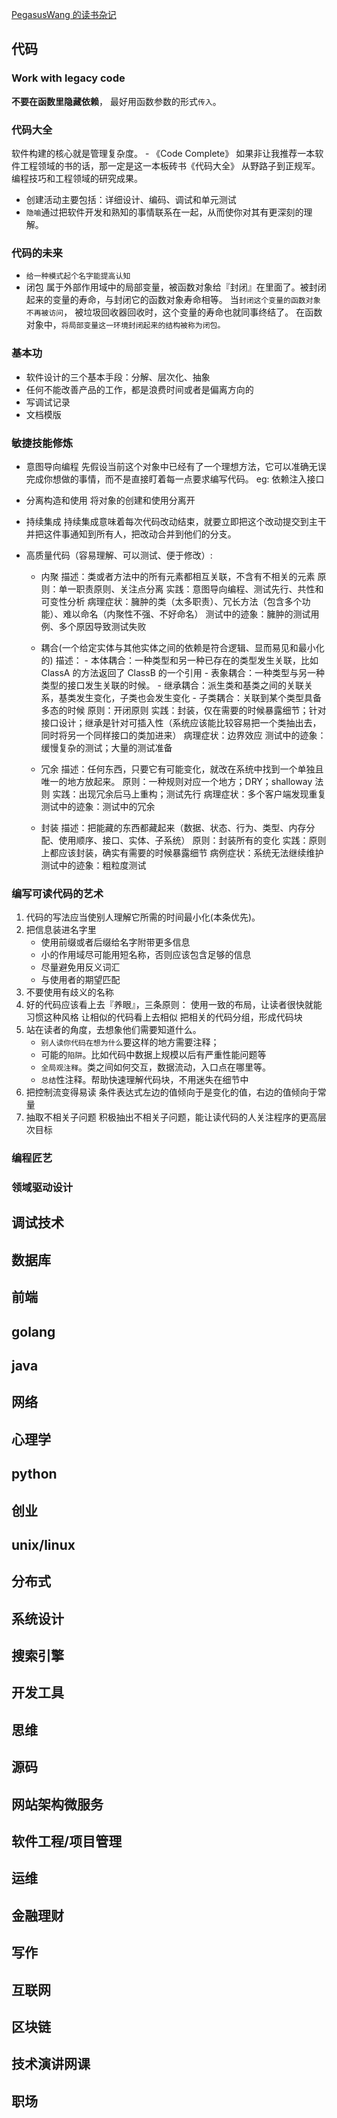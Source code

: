 [PegasusWang 的读书杂记](https://pegasuswang.readthedocs.io/zh/latest/)

## 代码

### Work with legacy code

**不要在函数里隐藏依赖**， 最好用函数参数的形式`传入`。

### 代码大全

软件构建的核心就是管理复杂度。 - 《Code Complete》
如果非让我推荐一本软件工程领域的书的话，那一定是这一本板砖书《代码大全》 从野路子到正规军。编程技巧和工程领域的研究成果。

- 创建活动主要包括：详细设计、编码、调试和单元测试
- `隐喻`通过把软件开发和熟知的事情联系在一起，从而使你对其有更深刻的理解。

### 代码的未来

- `给一种模式起个名字能提高认知`
- 闭包
  属于外部作用域中的局部变量，被函数对象给『封闭』在里面了。被封闭起来的变量的寿命，与封闭它的函数对象寿命相等。
  当`封闭这个变量的函数对象不再被访问`， 被垃圾回收器回收时，这个变量的寿命也就同事终结了。
  在函数对象中，`将局部变量这一环境封闭起来的结构被称为闭包。`

### 基本功

- 软件设计的三个基本手段：分解、层次化、抽象
- 任何不能改善产品的工作，都是浪费时间或者是偏离方向的
- 写调试记录
- 文档模版

### 敏捷技能修炼

- 意图导向编程
  先假设当前这个对象中已经有了一个理想方法，它可以准确无误完成你想做的事情，而不是直接盯着每一点要求编写代码。
  eg: 依赖注入接口
- 分离构造和使用
  将对象的创建和使用分离开
- 持续集成
  持续集成意味着每次代码改动结束，就要立即把这个改动提交到主干并把这件事通知到所有人，把改动合并到他们的分支。

- 高质量代码（容易理解、可以测试、便于修改）:

  - 内聚
    描述：类或者方法中的所有元素都相互关联，不含有不相关的元素
    原则：单一职责原则、关注点分离
    实践：意图导向编程、测试先行、共性和可变性分析
    病理症状：臃肿的类（太多职责）、冗长方法（包含多个功能）、难以命名（内聚性不强、不好命名）
    测试中的迹象：臃肿的测试用例、多个原因导致测试失败

  - 耦合(一个给定实体与其他实体之间的依赖是符合逻辑、显而易见和最小化的)
    描述： - 本体耦合：一种类型和另一种已存在的类型发生关联，比如 ClassA 的方法返回了 ClassB 的一个引用 - 表象耦合：一种类型与另一种类型的接口发生关联的时候。 - 继承耦合：派生类和基类之间的关联关系，基类发生变化，子类也会发生变化 - 子类耦合：关联到某个类型具备多态的时候
    原则：开闭原则
    实践：封装，仅在需要的时候暴露细节；针对接口设计；继承是针对可插入性（系统应该能比较容易把一个类抽出去，同时将另一个同样接口的类加进来）
    病理症状：边界效应
    测试中的迹象：缓慢复杂的测试；大量的测试准备

  - 冗余
    描述：任何东西，只要它有可能变化，就改在系统中找到一个单独且唯一的地方放起来。
    原则：一种规则对应一个地方；DRY；shalloway 法则
    实践：出现冗余后马上重构；测试先行
    病理症状：多个客户端发现重复
    测试中的迹象：测试中的冗余

  - 封装
    描述：把能藏的东西都藏起来（数据、状态、行为、类型、内存分配、使用顺序、接口、实体、子系统）
    原则：封装所有的变化
    实践：原则上都应该封装，确实有需要的时候暴露细节
    病例症状：系统无法继续维护
    测试中的迹象：粗粒度测试

### 编写可读代码的艺术

1. 代码的写法应当使别人理解它所需的时间最小化(本条优先)。
2. 把信息装进名字里
   - 使用前缀或者后缀给名字附带更多信息
   - 小的作用域尽可能用短名称，否则应该包含足够的信息
   - 尽量避免用反义词汇
   - 与使用者的期望匹配
3. 不要使用有歧义的名称
4. 好的代码应该看上去『养眼』，三条原则：
   使用一致的布局，让读者很快就能习惯这种风格
   让相似的代码看上去相似
   把相关的代码分组，形成代码块
5. 站在读者的角度，去想象他们需要知道什么。
   - `别人读你代码在想为什么`要这样的地方需要注释；
   - 可能的`陷阱`。比如代码中数据上规模以后有严重性能问题等
   - `全局观注释`。类之间如何交互，数据流动，入口点在哪里等。
   - `总结`性注释。帮助快速理解代码块，不用迷失在细节中
6. 把控制流变得易读
   条件表达式左边的值倾向于是变化的值，右边的值倾向于常量
7. 抽取不相关子问题
   积极抽出不相关子问题，能让读代码的人关注程序的更高层次目标

### 编程匠艺

### 领域驱动设计

## 调试技术

## 数据库

## 前端

## golang

## java

## 网络

## 心理学

## python

## 创业

## unix/linux

## 分布式

## 系统设计

## 搜索引擎

## 开发工具

## 思维

## 源码

## 网站架构微服务

## 软件工程/项目管理

## 运维

## 金融理财

## 写作

## 互联网

## 区块链

## 技术演讲网课

## 职场

